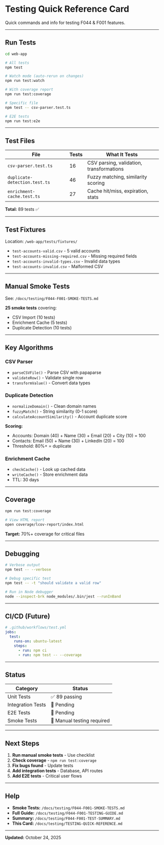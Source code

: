 # Testing Quick Reference Card

Quick commands and info for testing F044 & F001 features.

---

## Run Tests

```bash
cd web-app

# All tests
npm test

# Watch mode (auto-rerun on changes)
npm run test:watch

# With coverage report
npm run test:coverage

# Specific file
npm test -- csv-parser.test.ts

# E2E tests
npm run test:e2e
```

---

## Test Files

| File | Tests | What It Tests |
|------|-------|---------------|
| `csv-parser.test.ts` | 16 | CSV parsing, validation, transformations |
| `duplicate-detection.test.ts` | 46 | Fuzzy matching, similarity scoring |
| `enrichment-cache.test.ts` | 27 | Cache hit/miss, expiration, stats |

**Total:** 89 tests ✅

---

## Test Fixtures

Location: `/web-app/tests/fixtures/`

- `test-accounts-valid.csv` - 5 valid accounts
- `test-accounts-missing-required.csv` - Missing required fields
- `test-accounts-invalid-types.csv` - Invalid data types
- `test-accounts-invalid.csv` - Malformed CSV

---

## Manual Smoke Tests

See: `/docs/testing/F044-F001-SMOKE-TESTS.md`

**25 smoke tests** covering:
- CSV Import (10 tests)
- Enrichment Cache (5 tests)
- Duplicate Detection (10 tests)

---

## Key Algorithms

### CSV Parser
- `parseCSVFile()` - Parse CSV with papaparse
- `validateRow()` - Validate single row
- `transformValue()` - Convert data types

### Duplicate Detection
- `normalizeDomain()` - Clean domain names
- `fuzzyMatch()` - String similarity (0-1 score)
- `calculateAccountSimilarity()` - Account duplicate score

**Scoring:**
- Accounts: Domain (40) + Name (30) + Email (20) + City (10) = 100
- Contacts: Email (50) + Name (30) + LinkedIn (20) = 100
- Threshold: 80%+ = duplicate

### Enrichment Cache
- `checkCache()` - Look up cached data
- `writeCache()` - Store enrichment data
- TTL: 30 days

---

## Coverage

```bash
npm run test:coverage

# View HTML report
open coverage/lcov-report/index.html
```

**Target:** 70%+ coverage for critical files

---

## Debugging

```bash
# Verbose output
npm test -- --verbose

# Debug specific test
npm test -- -t "should validate a valid row"

# Run in Node debugger
node --inspect-brk node_modules/.bin/jest --runInBand
```

---

## CI/CD (Future)

```yaml
# .github/workflows/test.yml
jobs:
  test:
    runs-on: ubuntu-latest
    steps:
      - run: npm ci
      - run: npm test -- --coverage
```

---

## Status

| Category | Status |
|----------|--------|
| Unit Tests | ✅ 89 passing |
| Integration Tests | 🔄 Pending |
| E2E Tests | 🔄 Pending |
| Smoke Tests | 🔄 Manual testing required |

---

## Next Steps

1. **Run manual smoke tests** - Use checklist
2. **Check coverage** - `npm run test:coverage`
3. **Fix bugs found** - Update tests
4. **Add integration tests** - Database, API routes
5. **Add E2E tests** - Critical user flows

---

## Help

- **Smoke Tests:** `/docs/testing/F044-F001-SMOKE-TESTS.md`
- **Full Guide:** `/docs/testing/F044-F001-TESTING-GUIDE.md`
- **Summary:** `/docs/testing/F044-F001-TEST-SUMMARY.md`
- **This Card:** `/docs/testing/TESTING-QUICK-REFERENCE.md`

---

**Updated:** October 24, 2025
